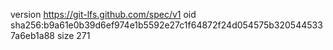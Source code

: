 version https://git-lfs.github.com/spec/v1
oid sha256:b9a61e0b39d6ef974e1b5592e27c1f64872f24d054575b3205445337a6eb1a88
size 271
